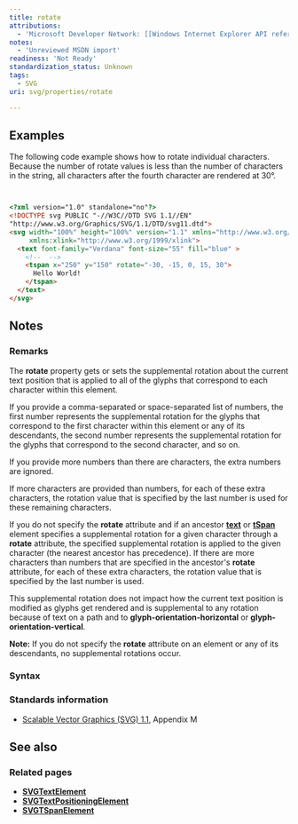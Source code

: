 ```yaml
---
title: rotate
attributions:
  - 'Microsoft Developer Network: [[Windows Internet Explorer API reference](http://msdn.microsoft.com/en-us/library/ie/hh828809%28v=vs.85%29.aspx) Article]'
notes:
  - 'Unreviewed MSDN import'
readiness: 'Not Ready'
standardization_status: Unknown
tags:
  - SVG
uri: svg/properties/rotate

---
```

## Examples

The following code example shows how to rotate individual characters. Because the number of rotate values is less than the number of characters in the string, all characters after the fourth character are rendered at 30°.

``` html


<?xml version="1.0" standalone="no"?>
<!DOCTYPE svg PUBLIC "-//W3C//DTD SVG 1.1//EN"
"http://www.w3.org/Graphics/SVG/1.1/DTD/svg11.dtd">
<svg width="100%" height="100%" version="1.1" xmlns="http://www.w3.org/2000/svg"
     xmlns:xlink="http://www.w3.org/1999/xlink">
  <text font-family="Verdana" font-size="55" fill="blue" >
    <!--  -->
    <tspan x="250" y="150" rotate="-30, -15, 0, 15, 30">
      Hello World!
    </tspan>
  </text>
</svg>
```

</pre>

## Notes

### Remarks

The **rotate** property gets or sets the supplemental rotation about the current text position that is applied to all of the glyphs that correspond to each character within this element.

If you provide a comma-separated or space-separated list of numbers, the first number represents the supplemental rotation for the glyphs that correspond to the first character within this element or any of its descendants, the second number represents the supplemental rotation for the glyphs that correspond to the second character, and so on.

If you provide more numbers than there are characters, the extra numbers are ignored.

If more characters are provided than numbers, for each of these extra characters, the rotation value that is specified by the last number is used for these remaining characters.

If you do not specify the **rotate** attribute and if an ancestor [**text**](/svg/elements/text) or [**tSpan**](/svg/elements/tspan) element specifies a supplemental rotation for a given character through a **rotate** attribute, the specified supplemental rotation is applied to the given character (the nearest ancestor has precedence). If there are more characters than numbers that are specified in the ancestor's **rotate** attribute, for each of these extra characters, the rotation value that is specified by the last number is used.

This supplemental rotation does not impact how the current text position is modified as glyphs get rendered and is supplemental to any rotation because of text on a path and to **glyph-orientation-horizontal** or **glyph-orientation-vertical**.

**Note:** If you do not specify the **rotate** attribute on an element or any of its descendants, no supplemental rotations occur.

### Syntax

### Standards information

-   [Scalable Vector Graphics (SVG) 1.1](http://go.microsoft.com/fwlink/p/?linkid=190918), Appendix M

## See also

### Related pages

-   [**SVGTextElement**](/svg/elements/text)
-   [**SVGTextPositioningElement**](/svg/elements/textPositioning)
-   [**SVGTSpanElement**](/svg/elements/tspan)

